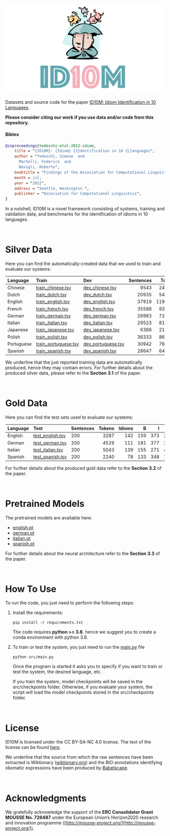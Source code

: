  ![logo](img/id10m_logo.png)
--------------------------------------------------------------------------------

Datasets and source code for the paper [ID10M: Idiom Identification in 10 Languages]().

**Please consider citing our work if you use data and/or code from this repository.**

#### Bibtex
```bibtex
@inproceedings{tedeschi-etal-2022-idiom,
    title = "{ID10M}: {Idiom} {I}dentification in 10 {L}anguages",
    author = "Tedeschi, Simone  and
      Martelli, Federico  and
      Navigli, Roberto",
    booktitle = "Findings of the Association for Computational Linguistics: NAACL 2022",
    month = jul,
    year = "2022",
    address = "Seattle, Washington ",
    publisher = "Association for Computational Linguistics",
}
```

In a nutshell, ID10M is a novel framework consisting of systems, training and validation data, and benchmarks for the identification of idioms in 10 languages.

<br>

# Silver Data
Here you can find the automatically-created data that we used to train and evaluate our systems:

| Language | Train | Dev | Sentences | Tokens | Idioms | B | I | O | Literal |
| :------------- | :------------- | :------------- | -------------: | -------------: | -------------: | -------------: | -------------: | -------------: | -------------: |
| Chinese | [train_chinese.tsv](resources/bio_format/chinese/train_chinese.tsv) | [dev_chinese.tsv](resources/bio_format/chinese/dev_chinese.tsv) | 9543 | 244422 | 1301 | 5272 | 3823 | 235327 | 3918 |
| Dutch | [train_dutch.tsv](resources/bio_format/dutch/train_dutch.tsv) | [dev_dutch.tsv](resources/bio_format/dutch/dev_dutch.tsv) | 20935 | 548872 | 189 | 4530 | 10543 | 533799 | 16366 |
| English | [train_english.tsv](resources/bio_format/english/train_english.tsv) | [dev_english.tsv](resources/bio_format/english/dev_english.tsv) | 37919 | 1199492 | 4568 | 10102 | 19884 | 1169506 | 27408 |
| French | [train_french.tsv](resources/bio_format/french/train_french.tsv) | [dev_french.tsv](resources/bio_format/french/dev_french.tsv) | 35588 | 939161 | 188 | 12112 | 25248 | 901801 | 23238 |
| German | [train_german.tsv](resources/bio_format/german/train_german.tsv) | [dev_german.tsv](resources/bio_format/german/dev_german.tsv) | 26963 | 722109 | 819 | 8311 | 11500 | 702298 | 18488 |
| Italian | [train_italian.tsv](resources/bio_format/italian/train_italian.tsv) | [dev_italian.tsv](resources/bio_format/italian/dev_italian.tsv) | 29523 | 813445 | 452 | 8768 | 12353 | 792324 | 20506 |
| Japanese | [train_japanese.tsv](resources/bio_format/japanese/train_japanese.tsv) | [dev_japanese.tsv](resources/bio_format/japanese/dev_japanese.tsv) | 6388 | 211437 | 165 | 2534 | 1662 | 207241 | 3852 |
| Polish | [train_polish.tsv](resources/bio_format/polish/train_polish.tsv) | [dev_polish.tsv](resources/bio_format/polish/dev_polish.tsv) | 36333 | 862265 | 648 | 12971 | 14364 | 834930 | 22467 |
| Portuguese | [train_portuguese.tsv](resources/bio_format/portuguese/train_portuguese.tsv) | [dev_portuguese.tsv](resources/bio_format/portuguese/dev_portuguese.tsv) | 30942 | 764017 | 559 | 5824 | 8871 | 749322 | 24816 |
| Spanish | [train_spanish.tsv](resources/bio_format/spanish/train_spanish.tsv) | [dev_spanish.tsv](resources/bio_format/spanish/dev_spanish.tsv) | 28647 | 648776 | 1229 | 9994 | 13927 | 624855 | 17851 |

We underline that the just reported training data are automatically produced, hence they may contain errors. For further details about the produced silver data, please refer to the **Section 3.1** of the paper.

<br>

# Gold Data
Here you can find the test sets used to evaluate our systems:

| Language | Test | Sentences | Tokens | Idioms | B | I | O | Seen | Unseen | Literal |
| :------------- | :------------- | :------------- | -------------: | -------------: | -------------: | -------------: | -------------: | -------------: | -------------: | -------------: |
| English | [test_english.tsv](resources/bio_format/english/test_english.tsv) | 200 | 3287 | 142 | 159 | 373 | 2755 | 62 | 80 | 41 |
| German | [test_german.tsv](resources/bio_format/german/test_german.tsv) | 200 | 4529 | 111 | 181 | 377 | 3971 | 71 | 40 | 19 |
| Italian | [test_italian.tsv](resources/bio_format/italian/test_italian.tsv) | 200 | 5043 | 139 | 155 | 271 | 4617 | 87 | 52 | 48 |
| Spanish | [test_spanish.tsv](resources/bio_format/spanish/test_spanish.tsv) | 200 | 2240 | 78 | 133 | 348 | 1759 | 19 | 59 | 66 |

For further details about the produced gold data refer to the **Section 3.2** of the paper.

<br>

# Pretrained Models
The pretrained models are available here:

- [english.pt](https://drive.google.com/file/d/1I461VVNXVWoJDCDev3i1fsvwladre7Wy/view?usp=sharing)
- [german.pt](https://drive.google.com/file/d/1mOTL0Rz7CqMGzx-si0fIENAflK2NcLgh/view?usp=sharing)
- [italian.pt](https://drive.google.com/file/d/19l5JNXdvaV73AeCjqqr1d20Xll3H8Nak/view?usp=sharing)
- [spanish.pt](https://drive.google.com/file/d/1pEAhmzakTulD_U4TMeO2XOMJVxaqmhcQ/view?usp=sharing)

For further details about the neural architecture refer to the **Section 3.3** of the paper.

<br>

# How To Use
To run the code, you just need to perform the following steps:
1. Install the requirements:
    ```
    pip install -r requirements.txt
    ```
    The code requires **python >= 3.8**, hence we suggest you to create a conda environment with python 3.8.

2. To train or test the system, you just need to run the [main.py](/main.py) file
    ```
    python src/main.py
    ```

    Once the program is started it asks you to specify if you want to train or test the system, the desired language, etc.
    
    If you train the system, model checkpoints will be saved in the src/checkpoints folder. Otherwise, if you evaluate your system, the script will load the model checkpoints stored in the src/checkpoints folder.

<br>

# License 
ID10M is licensed under the CC BY-SA-NC 4.0 license. The text of the license can be found [here](https://github.com/Babelscape/idiombank/blob/master/LICENSE).

We underline that the source from which the raw sentences have been extracted is Wiktionary ([wiktionary.org](https://www.wiktionary.org/)) and the BIO annotations identifying idiomatic expressions have been produced by [Babelscape](https://babelscape.com/).


<br>

# Acknowledgments
We gratefully acknowledge the support of the **ERC Consolidator Grant MOUSSE No. 726487** under the European Union’s Horizon2020 research and innovation programme ([http://mousse-project.org/](http://mousse-project.org/)).

